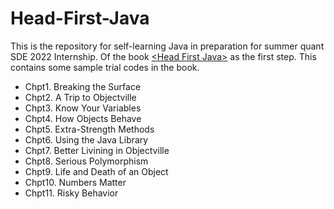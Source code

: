 # Head-First-Java
This is the repository for self-learning Java in preparation for summer quant SDE 2022 Internship.
Of the book [&lt;Head First Java>](https://www.oreilly.com/library/view/head-first-java/0596009208/) as the first step. 
This contains some sample trial codes in the book.

+ Chpt1. Breaking the Surface
+ Chpt2. A Trip to Objectville
+ Chpt3. Know Your Variables
+ Chpt4. How Objects Behave
+ Chpt5. Extra-Strength Methods
+ Chpt6. Using the Java Library
+ Chpt7. Better Livining in Objectville
+ Chpt8. Serious Polymorphism
+ Chpt9. Life and Death of an Object
+ Chpt10. Numbers Matter
+ Chpt11. Risky Behavior
